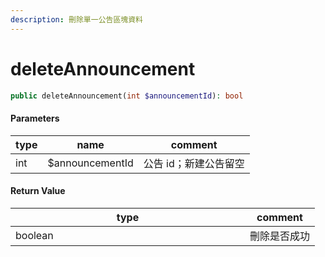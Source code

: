```yaml
---
description: 刪除單一公告區塊資料
---
```


# deleteAnnouncement

```php
public deleteAnnouncement(int $announcementId): bool
```

#### Parameters

| type | name            | comment      |
| ---- | --------------- | ------------ |
| int  | $announcementId | 公告 id；新建公告留空 |

#### **Return Value**

<table><thead><tr><th width="359">type</th><th>comment</th></tr></thead><tbody><tr><td>boolean</td><td>刪除是否成功</td></tr></tbody></table>
